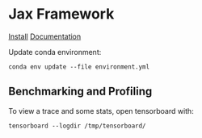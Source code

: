 # Jax Framework

[Install](https://github.com/google/jax#installation)
[Documentation](https://jax.readthedocs.io/en/latest/notebooks/quickstart.html)

Update conda environment: 
```
conda env update --file environment.yml
```
## Benchmarking and Profiling 

To view a trace and some stats, open tensorboard with: 
```
tensorboard --logdir /tmp/tensorboard/
```
